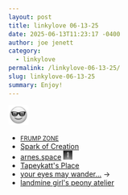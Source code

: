 ```yaml
---
layout: post
title: 𝚕𝚒𝚗𝚔𝚢𝚕𝚘𝚟𝚎 𝟶𝟼-𝟷𝟹-𝟸𝟻
date: 2025-06-13T11:23:17 -0400
author: joe jenett
category:
  - linkylove
permalink: /linkylove-06-13-25/
slug: linkylove-06-13-25
summary: Enjoy!
---
```

<img class="elguy" src="/images/elguy.png" alt="" width="40">
<ul class="linkylove">
	<li><a title="frumpzone" href="https://frump.zone/"><small>FRUMP ZONE</small></a></li>
	<li><a title="Jream" href="https://sparkofcreation.neocities.org/">Spark of Creation</a></li>
	<li><a title="arnes" href="https://arnes.space/">arnes.space</a>  <a href="https://pinboard.in/u:mikael" title="thx mikael!"><img src="/images/mikael.png" width="18" height="18" alt="thx mikael!" class="va-m"></a></li>
	<li><a title="Nicolas" href="https://tapeykatt.neocities.org/">Tapeykatt's Place</a></li>
	<li><a title="kaftofi" href="https://sea-of-colors.neocities.org/">your eyes may wander...</a> <span title="led to link shown below">&#8594;</span></li>
	<li><a title="Nancy" href="https://peony-atelier.j.pl/">landmine girl's peony atelier</a></li>
</ul>

<a href="https://brid.gy/publish/mastodon"></a>